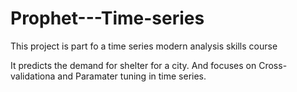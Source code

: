# Prophet---Time-series
This project is part fo a time series modern analysis skills course

It predicts the demand for shelter for a city. And focuses on Cross- validationa and Paramater tuning in time series. 
